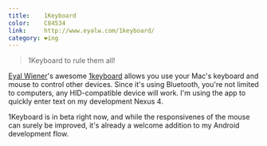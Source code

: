 ```yaml
---
title:    1Keyboard
color:    C84534
link:     http://www.eyalw.com/1keyboard/
category: ❤ing
---
```


> 1Keyboard to rule them all!

[Eyal Wiener][eyal]'s awesome [1keyboard] allows you use your Mac's keyboard and
mouse to control other devices. Since it's using Bluetooth, you're not limited
to computers, any HID-compatible device will work. I'm using the app to quickly
enter text on my development Nexus 4.

1Keyboard is in beta right now, and while the responsivenes of the mouse can
surely be improved, it's already a welcome addition to my Android development
flow.

[eyal]:      http://www.eyalw.com/
[1keyboard]: http://www.eyalw.com/1keyboard/
